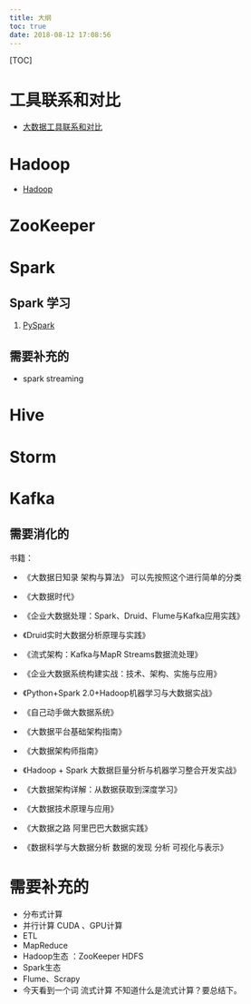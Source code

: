 ```yaml
---
title: 大纲
toc: true
date: 2018-08-12 17:08:56
---
```

[TOC]

# 工具联系和对比



* [大数据工具联系和对比](http://106.15.37.116/2018/06/10/%e5%a4%a7%e6%95%b0%e6%8d%ae%e5%b7%a5%e5%85%b7%e8%81%94%e7%b3%bb%e5%92%8c%e5%af%b9%e6%af%94/)



# Hadoop



* [Hadoop](http://106.15.37.116/2018/03/23/hadoop/)



# ZooKeeper





# Spark

## Spark 学习

1. [PySpark](http://106.15.37.116/2018/03/23/pyspark/)

## 需要补充的

* spark streaming

# Hive



# Storm





# Kafka


## 需要消化的

书籍：

- 《大数据日知录 架构与算法》 可以先按照这个进行简单的分类

- 《大数据时代》
- 《企业大数据处理：Spark、Druid、Flume与Kafka应用实践》
- 《Druid实时大数据分析原理与实践》
- 《流式架构：Kafka与MapR Streams数据流处理》
- 《企业大数据系统构建实战：技术、架构、实施与应用》
- 《Python+Spark 2.0+Hadoop机器学习与大数据实战》
- 《自己动手做大数据系统》
- 《大数据平台基础架构指南》
- 《大数据架构师指南》
- 《Hadoop + Spark 大数据巨量分析与机器学习整合开发实战》
- 《大数据架构详解：从数据获取到深度学习》
- 《大数据技术原理与应用》
- 《大数据之路 阿里巴巴大数据实践》
- 《数据科学与大数据分析 数据的发现 分析 可视化与表示》






# 需要补充的

- 分布式计算
- 并行计算 CUDA 、GPU计算
- ETL
- MapReduce
- Hadoop生态 ：ZooKeeper HDFS
- Spark生态
- Flume、Scrapy
- 今天看到一个词 流式计算 不知道什么是流式计算？要总结下。

